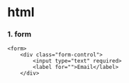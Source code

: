 # html

### 1. form

    <form>
        <div class="form-control">
            <input type="text" required>
            <label for="">Email</label>
        </div>
